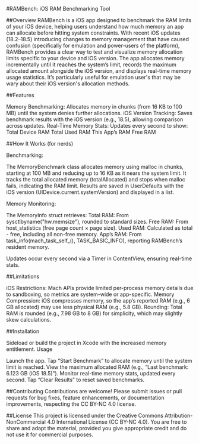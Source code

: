 #RAMBench: iOS RAM Benchmarking Tool

##Overview
RAMBench is a iOS app designed to benchmark the RAM limits of your iOS device, helping users understand how much memory an app can allocate before hitting system constraints. With recent iOS updates (18.2–18.5) introducing changes to memory management that have caused confusion (specifically for emulation and power-users of the platform), RAMBench provides a clear way to test and visualize memory allocation limits specific to your device and iOS version.
The app allocates memory incrementally until it reaches the system’s limit, records the maximum allocated amount alongside the iOS version, and displays real-time memory usage statistics. It’s particularly useful for emulation user's that may be wary about their iOS version's allocation methods. 

##Features

Memory Benchmarking: Allocates memory in chunks (from 16 KB to 100 MB) until the system denies further allocations.
iOS Version Tracking: Saves benchmark results with the iOS version (e.g., 18.5), allowing comparison across updates.
Real-Time Memory Stats: Updates every second to show:
Total Device RAM
Total Used RAM
This App’s RAM
Free RAM


##How It Works (for nerds)


Benchmarking:

The MemoryBenchmark class allocates memory using malloc in chunks, starting at 100 MB and reducing up to 16 KB as it nears the system limit.
It tracks the total allocated memory (totalAllocated) and stops when malloc fails, indicating the RAM limit.
Results are saved in UserDefaults with the iOS version (UIDevice.current.systemVersion) and displayed in a list.


Memory Monitoring:

The MemoryInfo struct retrieves:
Total RAM: From sysctlbyname("hw.memsize"), rounded to standard sizes.
Free RAM: From host_statistics (free page count × page size).
Used RAM: Calculated as total - free, including all non-free memory.
App’s RAM: From task_info(mach_task_self_(), TASK_BASIC_INFO), reporting RAMBench’s resident memory.


Updates occur every second via a Timer in ContentView, ensuring real-time stats.



##Limitations

iOS Restrictions: Mach APIs provide limited per-process memory details due to sandboxing, so metrics are system-wide or app-specific.
Memory Compression: iOS compresses memory, so the app’s reported RAM (e.g., 6 GB allocated) may use less physical RAM (e.g., 5.8 GB).
Rounding: Total RAM is rounded (e.g., 7.98 GB to 8 GB) for simplicity, which may slightly skew calculations.

##Installation

Sideload or build the project in Xcode with the increased memory entitlement. 
Usage

Launch the app.
Tap “Start Benchmark” to allocate memory until the system limit is reached.
View the maximum allocated RAM (e.g., “Last benchmark: 6.123 GB (iOS 18.5)”).
Monitor real-time memory stats, updated every second.
Tap “Clear Results” to reset saved benchmarks.

##Contributing
Contributions are welcome! Please submit issues or pull requests for bug fixes, feature enhancements, or documentation improvements, respecting the CC BY-NC 4.0 license.

##License
This project is licensed under the Creative Commons Attribution-NonCommercial 4.0 International License (CC BY-NC 4.0). You are free to share and adapt the material, provided you give appropriate credit and do not use it for commercial purposes.
